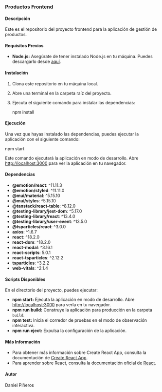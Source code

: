 ### Productos Frontend

#### Descripción
Este es el repositorio del proyecto frontend para la aplicación de gestión de productos.

#### Requisitos Previos

- **Node.js:** Asegúrate de tener instalado Node.js en tu máquina. Puedes descargarlo desde [aquí](https://nodejs.org/).

#### Instalación

1. Clona este repositorio en tu máquina local.
2. Abre una terminal en la carpeta raíz del proyecto.
3. Ejecuta el siguiente comando para instalar las dependencias:

   npm install

#### Ejecución

Una vez que hayas instalado las dependencias, puedes ejecutar la aplicación con el siguiente comando:

npm start

Este comando ejecutará la aplicación en modo de desarrollo. Abre [http://localhost:3000](http://localhost:3000) para ver la aplicación en tu navegador.

#### Dependencias

- **@emotion/react**: ^11.11.3
- **@emotion/styled**: ^11.11.0
- **@mui/material**: ^5.15.10
- **@mui/styles**: ^5.15.10
- **@tanstack/react-table**: ^8.12.0
- **@testing-library/jest-dom**: ^5.17.0
- **@testing-library/react**: ^13.4.0
- **@testing-library/user-event**: ^13.5.0
- **@tsparticles/react**: ^3.0.0
- **axios**: ^1.6.7
- **react**: ^18.2.0
- **react-dom**: ^18.2.0
- **react-modal**: ^3.16.1
- **react-scripts**: 5.0.1
- **react-tsparticles**: ^2.12.2
- **tsparticles**: ^3.2.2
- **web-vitals**: ^2.1.4

#### Scripts Disponibles

En el directorio del proyecto, puedes ejecutar:

- **npm start:** Ejecuta la aplicación en modo de desarrollo. Abre [http://localhost:3000](http://localhost:3000) para verla en tu navegador.
- **npm run build:** Construye la aplicación para producción en la carpeta `build`.
- **npm test:** Inicia el corredor de pruebas en el modo de observación interactiva.
- **npm run eject:** Expulsa la configuración de la aplicación.

#### Más Información

- Para obtener más información sobre Create React App, consulta la documentación de [Create React App](https://create-react-app.dev/).
- Para aprender sobre React, consulta la documentación oficial de [React](https://reactjs.org/).

#### Autor

Daniel Piñeros
